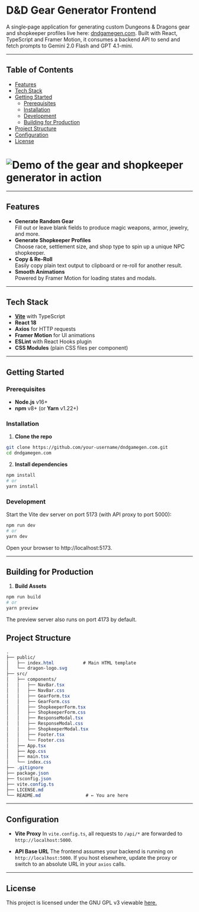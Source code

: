 # D&D Gear Generator Frontend

A single‐page application for generating custom Dungeons & Dragons gear and shopkeeper profiles live here: [dndgamegen.com](https://dndgamegen.com). Built with React, TypeScript and Framer Motion, it consumes a backend API to send and fetch prompts to Gemini 2.0 Flash and GPT 4.1-mini. 

---

## Table of Contents
 
- [Features](#features)  
- [Tech Stack](#tech-stack)  
- [Getting Started](#getting-started)  
  - [Prerequisites](#prerequisites)  
  - [Installation](#installation)  
  - [Development](#development)  
  - [Building for Production](#building-for-production)  
- [Project Structure](#project-structure)  
- [Configuration](#configuration)  
- [License](#license)  
# ![Demo of the gear and shopkeeper generator in action](https://user-images.githubusercontent.com/your-username/demo.gif)
--- 

## Features

- **Generate Random Gear**  
  Fill out or leave blank fields to produce magic weapons, armor, jewelry, and more.  
- **Generate Shopkeeper Profiles**  
  Choose race, settlement size, and shop type to spin up a unique NPC shopkeeper.  
- **Copy & Re-Roll**  
  Easily copy plain text output to clipboard or re-roll for another result.  
- **Smooth Animations**  
  Powered by Framer Motion for loading states and modals.  

---

## Tech Stack

- **[Vite](https://vitejs.dev/)** with TypeScript  
- **React 18**  
- **Axios** for HTTP requests  
- **Framer Motion** for UI animations  
- **ESLint** with React Hooks plugin  
- **CSS Modules** (plain CSS files per component)  

---

## Getting Started

### Prerequisites

- **Node.js** v16+  
- **npm** v8+ (or **Yarn** v1.22+)  


### Installation

1. **Clone the repo**  
```bash
git clone https://github.com/your-username/dndgamegen.com.git
cd dndgamegen.com
``` 

2. **Install dependencies**
```bash
npm install
# or
yarn install
``` 

### Development

Start the Vite dev server on port 5173 (with API proxy to port 5000): 
```bash
npm run dev
# or 
yarn dev
``` 
Open your browser to http://localhost:5173. 

---

## Building for Production 
1. **Build Assets** 
```bash
npm run build
# or 
yarn preview
``` 
The preview server also runs on port 4173 by default. 

## Project Structure 
```css
.
├── public/
│   ├── index.html           # Main HTML template
│   └── dragon-logo.svg
├── src/
│   ├── components/
│   │   ├── NavBar.tsx
│   │   ├── NavBar.css
│   │   ├── GearForm.tsx
│   │   ├── GearForm.css
│   │   ├── ShopkeeperForm.tsx
│   │   ├── ShopkeeperForm.css
│   │   ├── ResponseModal.tsx
│   │   ├── ResponseModal.css
│   │   ├── ShopkeeperModal.tsx
│   │   ├── Footer.tsx
│   │   └── Footer.css
│   ├── App.tsx
│   ├── App.css
│   ├── main.tsx
│   └── index.css
├── .gitignore
├── package.json
├── tsconfig.json
├── vite.config.ts
├── LICENSE.md
└── README.md                 # ← You are here
``` 

--- 

## Configuration
-   **Vite Proxy**
    In `vite.config.ts`, all requests to `/api/*` are forwarded to `http://localhost:5000`.

-   **API Base URL**
    The frontend assumes your backend is running on `http://localhost:5000`. If you host elsewhere, update the proxy or switch to an absolute URL in your `axios` calls.

--- 

## License 
This project is licensed under the GNU GPL v3 viewable [here.](https://github.com/AleksZieba/dnd-ai-generators-frontend/blob/main/LICENSE.md)




